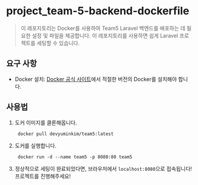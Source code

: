 # project_team-5-backend-dockerfile
> 이 레포지토리는 Docker를 사용하여 Team5 Laravel 백엔드를 배포하는 데 필요한 설정 및 파일을 제공합니다. 이 레포지토리를 사용하면 쉽게 Laravel 프로젝트를 세팅할 수 있습니다.

## 요구 사항
- Docker 설치: [Docker 공식 사이트](https://docs.docker.com/get-docker/)에서 적절한 버전의 Docker를 설치해야 합니다.

## 사용법
1. 도커 이미지를 클론해옵니다.
   ```docker
    docker pull devyuminkim/team5:latest
   ```
2. 도커를 실행합니다.
   ```docker
    docker run -d --name team5 -p 8080:80 team5
   ```
3. 정상적으로 세팅이 완료되었다면, 브라우저에서 `localhost:8080`으로 접속됩니다! 프로젝트를 진행해주세요!